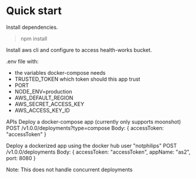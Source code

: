 # Quick start
Install dependencies.
> npm install

Install aws cli and configure to access health-works bucket.

.env file with:

 - the variables docker-compose needs
 - TRUSTED_TOKEN which token should this app trust
 - PORT
 - NODE_ENV=production
 - AWS_DEFAULT_REGION
 - AWS_SECRET_ACCESS_KEY
 - AWS_ACCESS_KEY_ID

APIs
Deploy a docker-compose app (currently only supports moonshot)
POST /v1.0.0/deployments?type=compose
Body: { accessToken: "accessToken" }

Deploy a dockerized app using the docker hub user "notphilips"
POST /v1.0.0/deployments
Body: { accessToken: "accessToken", appName: "as2", port: 8080 }

Note: This does not handle concurrent deployments
